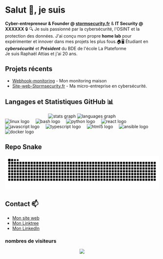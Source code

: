 
# Salut 👋, je suis
**Cyber-entrepreneur & Founder @ [stormsecurity.fr](https://stormsecurity.fr)**
& **IT Security @ XXXXXX** 🔒
🔍 Je suis passionné par la cybersécurité, l'OSINT et la protection des données. J'ai conçu mon propre **home lab** pour expérimenter et innover dans mes projets les plus fous.🏠🖥️ 
Étudiant en ***cybersécurité*** et ***Président*** du BDE de l'école La Plateforme  
Je suis Raphaël Attias et j'ai 20 ans.
## Projets récents
- [Webhook-monitoring](https://github.com/raphael-attias/Webhook-monitoring) - Mon monitoring maison
- [Site-web-Stormsecurity.fr](https://github.com/raphael-attias/Site-web-Stormsecurity.fr) - Ma micro-entreprise en cybersécurité.

## Langages et Statistiques GitHub 📊

<div align="center">
  <img src="https://github-readme-stats.vercel.app/api?username=raphael-attias&hide_title=false&hide_rank=false&show_icons=true&include_all_commits=true&count_private=true&disable_animations=false&theme=chartreuse-dark&locale=fr&hide_border=false&order=1" height="150" alt="stats graph"  />
  <img src="https://github-readme-stats.vercel.app/api/top-langs?username=raphael-attias&locale=fr&hide_title=false&layout=compact&card_width=320&langs_count=5&theme=chartreuse-dark&hide_border=false&order=2" height="150" alt="languages graph"  />
</div>

<div align="left">
  <img src="https://cdn.jsdelivr.net/gh/devicons/devicon/icons/linux/linux-original.svg" height="40" alt="linux logo"  />
  <img width="12" />
  <img src="https://cdn.jsdelivr.net/gh/devicons/devicon/icons/bash/bash-original.svg" height="40" alt="bash logo"  />
  <img width="12" />
  <img src="https://cdn.jsdelivr.net/gh/devicons/devicon/icons/python/python-original.svg" height="40" alt="python logo"  />
  <img width="12" />
  <img src="https://cdn.jsdelivr.net/gh/devicons/devicon/icons/react/react-original.svg" height="40" alt="react logo"  />
  <img width="12" />
  <img src="https://cdn.jsdelivr.net/gh/devicons/devicon/icons/javascript/javascript-original.svg" height="40" alt="javascript logo"  />
  <img width="12" />
  <img src="https://cdn.jsdelivr.net/gh/devicons/devicon/icons/typescript/typescript-original.svg" height="40" alt="typescript logo"  />
  <img width="12" />
  <img src="https://cdn.jsdelivr.net/gh/devicons/devicon/icons/html5/html5-original.svg" height="40" alt="html5 logo"  />
  <img width="12" />
  <img src="https://cdn.jsdelivr.net/gh/devicons/devicon/icons/ansible/ansible-original.svg" height="40" alt="ansible logo"  />
  <img width="12" />
  <img src="https://cdn.jsdelivr.net/gh/devicons/devicon/icons/docker/docker-original.svg" height="40" alt="docker logo"  />
</div>

## Repo Snake

<img src="https://raw.githubusercontent.com/raphael-attias/raphael-attias/output/snake.svg" alt="Snake animation" />

## Contact 📫
- [Mon site web](https://stormsecurity.fr)
- [Mon Linktree](https://linktr.ee/raphael.attias)
- [Mon LinkedIn](https://www.linkedin.com/in/raphael-attias)

### nombres de visiteurs
<div align="center">
  <img src="https://profile-counter.glitch.me/raphael-attias/count.svg?"  />
</div>

